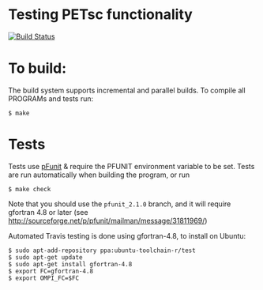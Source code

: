Testing PETsc functionality
=========================================

[![Build Status](https://travis-ci.org/ScottWales/petsc-test.png?branch=master)](https://travis-ci.org/ScottWales/petsc-test)

To build:
=========

The build system supports incremental and parallel builds. To compile all
PROGRAMs and tests run:

    $ make

Tests
=====

Tests use [pFunit](http://sourceforge.net/projects/pfunit) & require the PFUNIT environment variable to be set.
Tests are run automatically when building the program, or run

    $ make check

Note that you should use the `pfunit_2.1.0` branch, and it will require
gfortran 4.8 or later (see
http://sourceforge.net/p/pfunit/mailman/message/31811969/)

Automated Travis testing is done using gfortran-4.8, to install on Ubuntu:

    $ sudo apt-add-repository ppa:ubuntu-toolchain-r/test
    $ sudo apt-get update
    $ sudo apt-get install gfortran-4.8
    $ export FC=gfortran-4.8
    $ export OMPI_FC=$FC

